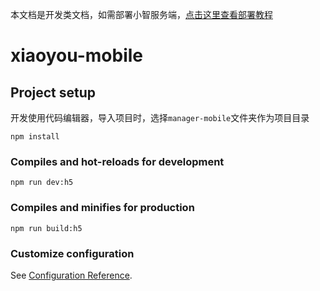 本文档是开发类文档，如需部署小智服务端，[点击这里查看部署教程](../../README.md#%E9%83%A8%E7%BD%B2%E6%96%87%E6%A1%A3)

# xiaoyou-mobile

## Project setup

开发使用代码编辑器，导入项目时，选择`manager-mobile`文件夹作为项目目录

```
npm install
```

### Compiles and hot-reloads for development

```
npm run dev:h5
```

### Compiles and minifies for production

```
npm run build:h5
```

### Customize configuration

See [Configuration Reference](https://cli.vuejs.org/config/).
